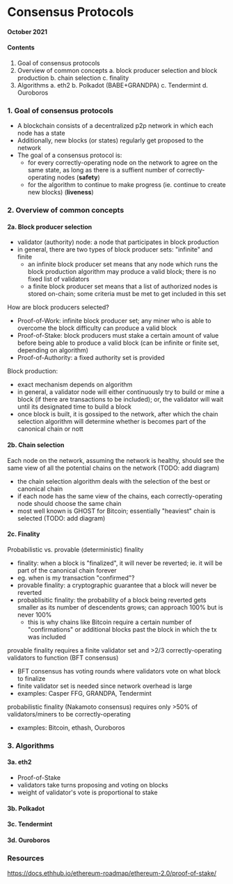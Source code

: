 # Consensus Protocols
#### October 2021

#### Contents

1. Goal of consensus protocols
2. Overview of common concepts
    a. block producer selection and block production
    b. chain selection
    c. finality
3. Algorithms
    a. eth2
    b. Polkadot (BABE+GRANDPA)
    c. Tendermint
    d. Ouroboros
    
### 1. Goal of consensus protocols

- A blockchain consists of a decentralized p2p network in which each node has a state
- Additionally, new blocks (or states) regularly get proposed to the network
- The goal of a consensus protocol is:
    -  for every correctly-operating node on the network to agree on the same state, as long as there is a suffient number of correctly-operating nodes (**safety**)
    - for the algorithm to continue to make progress (ie. continue to create new blocks) (**liveness**)

### 2. Overview of common concepts
#### 2a. Block producer selection

- validator (authority) node: a node that participates in block production
- in general, there are two types of block producer sets: "infinite" and finite
    - an infinite block producer set means that any node which runs the block production algorithm may produce a valid block; there is no fixed list of validators
    - a finite block producer set means that a list of authorized nodes is stored on-chain; some criteria must be met to get included in this set

How are block producers selected?
- Proof-of-Work: infinite block producer set; any miner who is able to overcome the block  difficulty can produce a valid block
- Proof-of-Stake: block producers must stake a certain amount of value before being able to produce a valid block (can be infinite or finite set, depending on algorithm)
- Proof-of-Authority: a fixed authority set is provided

Block production: 
- exact mechanism depends on algorithm
- in general, a validator node will  either continuously try to build or mine a block (if there are transactions to be included); or, the validator will wait until its designated time to build a block
- once block is built, it is gossiped to the network, after which the chain selection algorithm will determine whether is becomes part of the canonical chain or nott

#### 2b. Chain selection

Each node on the network, assuming the network is healthy, should see the same view of all the potential chains on the network (TODO: add diagram)
- the chain selection algorithm deals with the selection of the best or canonical chain
- if each node has the same view of the chains, each correctly-operating node should choose the same chain
- most well known is GHOST for Bitcoin; essentially "heaviest" chain is selected (TODO: add diagram)

#### 2c. Finality
Probabilistic vs. provable (deterministic) finality
- finality: when a block is "finalized", it will never be reverted; ie. it will be part of the canonical chain forever
- eg. when is my transaction "confirmed"?
- provable finality: a cryptographic guarantee that a block will never be reverted
- probablisitic finality: the probability of a block being reverted gets smaller as its number of descendents grows; can approach 100% but is never 100%
    - this is why chains like Bitcoin require a certain number of "confirmations" or additional blocks past the block in which the tx was included

provable finality requires a finite validator set and >2/3 correctly-operating validators to function (BFT consensus)
- BFT consensus has voting rounds where validators vote on what block to finalize
- finite validator set is needed since network overhead is large
- examples: Casper FFG, GRANDPA, Tendermint

probabilistic finality (Nakamoto consensus) requires only >50% of validators/miners to be correctly-operating
- examples: Bitcoin, ethash, Ouroboros


### 3. Algorithms
#### 3a. eth2
- Proof-of-Stake
- validators take turns proposing and voting on blocks
- weight of validator's vote is proportional to stake

#### 3b. Polkadot

#### 3c. Tendermint

#### 3d. Ouroboros


### Resources
https://docs.ethhub.io/ethereum-roadmap/ethereum-2.0/proof-of-stake/